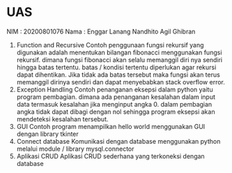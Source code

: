 # UAS

NIM : 20200801076
Nama : Enggar Lanang Nandhito Agil Ghibran

1. Function and Recursive
   Contoh penggunaan fungsi rekursif yang digunakan adalah menentukan bilangan fibonacci menggunakan fungsi rekursif. dimana fungsi fibonacci akan selalu memanggil diri nya sendiri hingga batas tertentu. batas / kondisi tertentu diperlukan agar rekursi dapat dihentikan. Jika tidak ada batas tersebut maka fungsi akan terus memanggil dirinya sendiri dan dapat menyebabkan stack overflow error.
2. Exception Handling
   Contoh penanganan eksepsi dalam python yaitu program pembagian. dimana ada penanganan kesalahan dalam input data termasuk kesalahan jika menginput angka 0. dalam pembagian angka tidak dapat dibagi dengan nol sehingga program eksepsi akan mendeteksi kesalahan tersebut.
3. GUI
   Contoh program menampilkan hello world menggunakan GUI dengan library tkinter
4. Connect database
   Komunikasi dengan database menggunakan python melalui module / library mysql.connector
5. Aplikasi CRUD
   Aplikasi CRUD sederhana yang terkoneksi dengan database